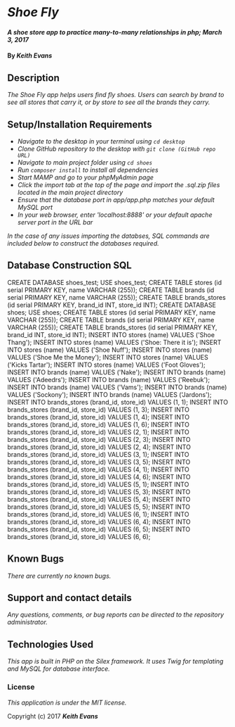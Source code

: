 # _Shoe Fly_

#### _A shoe store app to practice many-to-many relationships in php; March 3, 2017_

#### By _**Keith Evans**_

## Description

_The Shoe Fly app helps users find fly shoes. Users can search by brand to see all stores that carry it, or by store to see all the brands they carry._

## Setup/Installation Requirements

* _Navigate to the desktop in your terminal using `cd desktop`_
* _Clone GitHub repository to the desktop with `git clone (GitHub repo URL)`_
* _Navigate to main project folder using `cd shoes`_
* _Run `composer install` to install all dependencies_
* _Start MAMP and go to your phpMyAdmin page_
* _Click the import tab at the top of the page and import the .sql.zip files located in the main project directory_
* _Ensure that the database port in app/app.php matches your default MySQL port_
* _In your web browser, enter 'localhost:8888' or your default apache server port in the URL bar_

_In the case of any issues importing the databses, SQL commands are included below to construct the databases required._

## Database Construction SQL

CREATE DATABASE shoes_test;
USE shoes_test;
CREATE TABLE stores (id serial PRIMARY KEY, name VARCHAR (255));
CREATE TABLE brands (id serial PRIMARY KEY, name VARCHAR (255));
CREATE TABLE brands_stores (id serial PRIMARY KEY, brand_id INT, store_id INT);
CREATE DATABASE shoes;
USE shoes;
CREATE TABLE stores (id serial PRIMARY KEY, name VARCHAR (255));
CREATE TABLE brands (id serial PRIMARY KEY, name VARCHAR (255));
CREATE TABLE brands_stores (id serial PRIMARY KEY, brand_id INT, store_id INT);
INSERT INTO stores (name) VALUES ('Shoe Thang');
INSERT INTO stores (name) VALUES ('Shoe: There it is');
INSERT INTO stores (name) VALUES ('Shoe Nuff');
INSERT INTO stores (name) VALUES ('Shoe Me the Money');
INSERT INTO stores (name) VALUES ('Kicks Tartar');
INSERT INTO stores (name) VALUES ('Foot Gloves');
INSERT INTO brands (name) VALUES ('Nake');
INSERT INTO brands (name) VALUES ('Adeedrs');
INSERT INTO brands (name) VALUES ('Reebuk');
INSERT INTO brands (name) VALUES ('Vams');
INSERT INTO brands (name) VALUES ('Sockony');
INSERT INTO brands (name) VALUES ('Jardons');
INSERT INTO brands_stores (brand_id, store_id) VALUES (1, 1);
INSERT INTO brands_stores (brand_id, store_id) VALUES (1, 3);
INSERT INTO brands_stores (brand_id, store_id) VALUES (1, 4);
INSERT INTO brands_stores (brand_id, store_id) VALUES (1, 6);
INSERT INTO brands_stores (brand_id, store_id) VALUES (2, 1);
INSERT INTO brands_stores (brand_id, store_id) VALUES (2, 3);
INSERT INTO brands_stores (brand_id, store_id) VALUES (2, 4);
INSERT INTO brands_stores (brand_id, store_id) VALUES (3, 1);
INSERT INTO brands_stores (brand_id, store_id) VALUES (3, 5);
INSERT INTO brands_stores (brand_id, store_id) VALUES (4, 1);
INSERT INTO brands_stores (brand_id, store_id) VALUES (4, 6);
INSERT INTO brands_stores (brand_id, store_id) VALUES (5, 1);
INSERT INTO brands_stores (brand_id, store_id) VALUES (5, 3);
INSERT INTO brands_stores (brand_id, store_id) VALUES (5, 4);
INSERT INTO brands_stores (brand_id, store_id) VALUES (5, 5);
INSERT INTO brands_stores (brand_id, store_id) VALUES (6, 1);
INSERT INTO brands_stores (brand_id, store_id) VALUES (6, 4);
INSERT INTO brands_stores (brand_id, store_id) VALUES (6, 5);
INSERT INTO brands_stores (brand_id, store_id) VALUES (6, 6);


## Known Bugs

_There are currently no known bugs._

## Support and contact details

_Any questions, comments, or bug reports can be directed to the repository administrator._

## Technologies Used

_This app is built in PHP on the Silex framework. It uses Twig for templating and MySQL for database interface._

### License

*This application is under the MIT license.*

Copyright (c) 2017 **_Keith Evans_**
